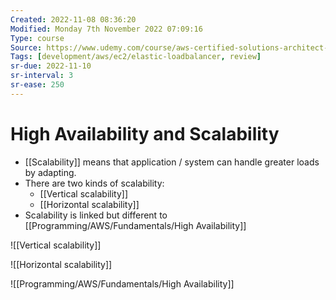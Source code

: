 ```yaml
---
Created: 2022-11-08 08:36:20
Modified: Monday 7th November 2022 07:09:16
Type: course
Source: https://www.udemy.com/course/aws-certified-solutions-architect-associate-saa-c01/?xref=E0Aed11STH4LPUQvCz0GJFABTmM=
Tags: [development/aws/ec2/elastic-loadbalancer, review]
sr-due: 2022-11-10
sr-interval: 3
sr-ease: 250
---
```


# High Availability and Scalability

- [[Scalability]] means that application / system can handle greater loads by adapting.
- There are two kinds of scalability:
    - [[Vertical scalability]]
    - [[Horizontal scalability]]
- Scalability is linked but different to [[Programming/AWS/Fundamentals/High Availability]]

![[Vertical scalability]]


![[Horizontal scalability]]

![[Programming/AWS/Fundamentals/High Availability]]